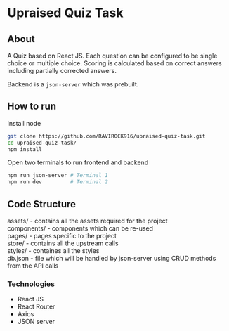 # Upraised Quiz Task

## About

A Quiz based on React JS. Each question can be configured to be single choice or multiple choice. Scoring is calculated based on correct answers including partially corrected answers.

Backend is a `json-server` which was prebuilt.

## How to run

Install node

```bash
git clone https://github.com/RAVIROCK916/upraised-quiz-task.git
cd upraised-quiz-task/
npm install
```

Open two terminals to run frontend and backend

```bash
npm run json-server # Terminal 1
npm run dev         # Terminal 2
```

## Code Structure

assets/ - contains all the assets required for the project  
components/ - components which can be re-used  
pages/ - pages specific to the project  
store/ - contains all the upstream calls  
styles/ - containes all the styles  
db.json - file which will be handled by json-server using CRUD methods from the API calls

### Technologies

-   React JS
-   React Router
-   Axios
-   JSON server
